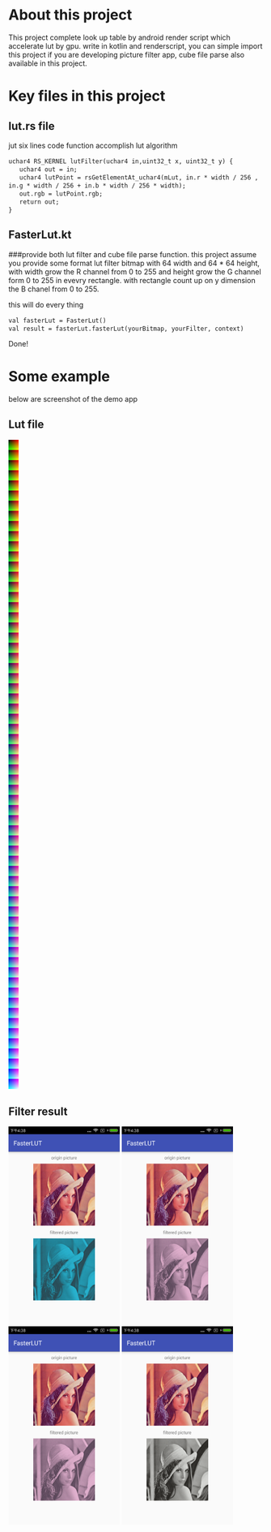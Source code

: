 # About this project
This project complete look up table by android render script which accelerate lut by gpu. write in kotlin and renderscript,
you can simple import this project if you are developing picture filter app, cube file parse also available in this project.

# Key files in this project
## lut.rs file
jut six lines code function accomplish lut algorithm

```
uchar4 RS_KERNEL lutFilter(uchar4 in,uint32_t x, uint32_t y) {
   uchar4 out = in;
   uchar4 lutPoint = rsGetElementAt_uchar4(mLut, in.r * width / 256 , in.g * width / 256 + in.b * width / 256 * width);
   out.rgb = lutPoint.rgb;
   return out;
}
```
## FasterLut.kt
###provide both lut filter and cube file parse function.
this project assume you provide some format lut filter bitmap with 64 width and 64 * 64 height, with width grow the R channel
from 0 to 255 and height grow the G channel form 0 to 255 in evevry rectangle. with rectangle count up on y dimension the B chanel from 0 to 255.

this  will do every thing
```
val fasterLut = FasterLut()
val result = fasterLut.fasterLut(yourBitmap, yourFilter, context)
```
Done!

# Some example
below are screenshot of the demo app

## Lut file
<img src="https://github.com/KePeng1019/android_renderscript_lut/blob/master/app/src/main/res/drawable/lut_standard.png" height="1280">

## Filter result

<img src="https://github.com/KePeng1019/android_renderscript_lut/blob/master/app/picturesample/2.png" width="220">
<img src="https://github.com/KePeng1019/android_renderscript_lut/blob/master/app/picturesample/3.png" width="220">
<img src="https://github.com/KePeng1019/android_renderscript_lut/blob/master/app/picturesample/4.png" width="220">
<img src="https://github.com/KePeng1019/android_renderscript_lut/blob/master/app/picturesample/5.png" width="220">


